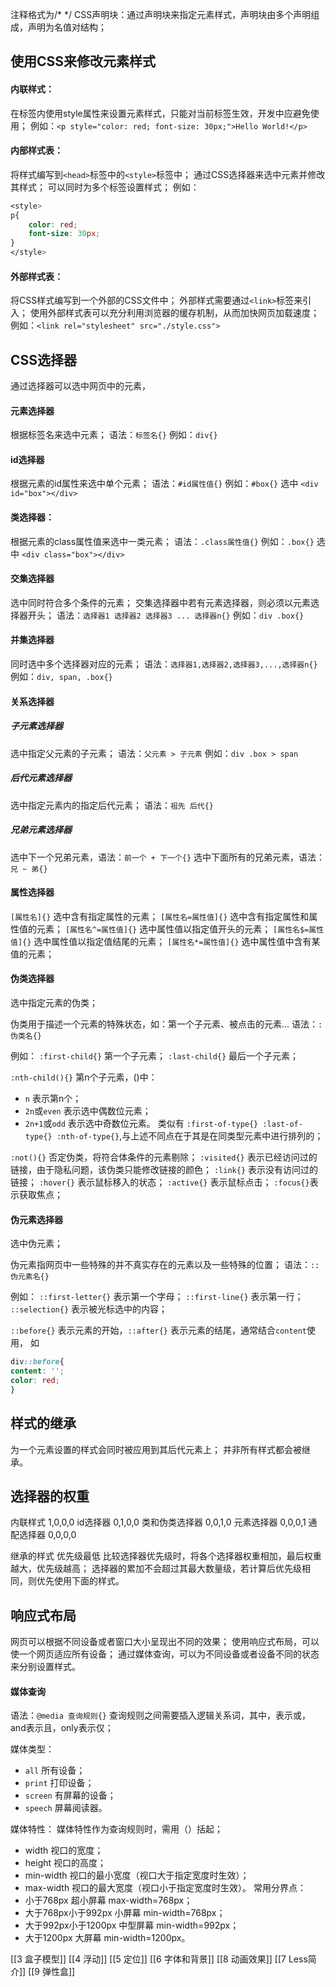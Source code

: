 注释格式为/*   \*/
CSS声明块：通过声明块来指定元素样式，声明块由多个声明组成，声明为名值对结构；

## 使用CSS来修改元素样式
#### 内联样式：
在标签内使用style属性来设置元素样式，只能对当前标签生效，开发中应避免使用；
例如：`<p style="color: red; font-size: 30px;">Hello World!</p>`

#### 内部样式表：
将样式编写到`<head>`标签中的`<style>`标签中；
通过CSS选择器来选中元素并修改其样式；
可以同时为多个标签设置样式；
例如：
```css
<style>
p{
	color: red;
	font-size: 30px;
}
</style>
```

#### 外部样式表：
将CSS样式编写到一个外部的CSS文件中；
外部样式需要通过`<link>`标签来引入；
使用外部样式表可以充分利用浏览器的缓存机制，从而加快网页加载速度；
例如：`<link rel="stylesheet" src="./style.css">`


## CSS选择器
通过选择器可以选中网页中的元素，

#### 元素选择器
根据标签名来选中元素；
语法：`标签名{}`
例如：`div{}`

#### id选择器
根据元素的id属性来选中单个元素；
语法：`#id属性值{}`
例如：`#box{}` 选中 `<div id="box"></div>`

#### 类选择器：
根据元素的class属性值来选中一类元素；
语法：`.class属性值{}`
例如：`.box{}` 选中 `<div class="box"></div>`

#### 交集选择器
选中同时符合多个条件的元素；
交集选择器中若有元素选择器，则必须以元素选择器开头；
语法：`选择器1 选择器2 选择器3 ... 选择器n{}`
例如：`div .box{}`

#### 并集选择器
同时选中多个选择器对应的元素；
语法：`选择器1,选择器2,选择器3,...,选择器n{}`
例如：`div, span, .box{}`

#### 关系选择器
##### 子元素选择器
选中指定父元素的子元素；
语法：`父元素 > 子元素`
例如：`div .box > span`

##### 后代元素选择器
选中指定元素内的指定后代元素；
语法：`祖先 后代{}`

##### 兄弟元素选择器
选中下一个兄弟元素，语法：`前一个 + 下一个{}`
选中下面所有的兄弟元素，语法：`兄 ~ 弟{}`

#### 属性选择器
`[属性名]{}` 选中含有指定属性的元素；
`[属性名=属性值]{}` 选中含有指定属性和属性值的元素；
`[属性名^=属性值]{}` 选中属性值以指定值开头的元素；
`[属性名$=属性值]{}` 选中属性值以指定值结尾的元素；
`[属性名*=属性值]{}` 选中属性值中含有某值的元素；

#### 伪类选择器
选中指定元素的伪类；

伪类用于描述一个元素的特殊状态，如：第一个子元素、被点击的元素…
语法：`:伪类名{}`

例如：
`:first-child{}` 第一个子元素；
`:last-child{}` 最后一个子元素；

`:nth-child(){}` 第n个子元素，()中：
- `n` 表示第n个；
- `2n`或`even` 表示选中偶数位元素；
- `2n+1`或`odd` 表示选中奇数位元素。
类似有 `:first-of-type{} :last-of-type{} :nth-of-type{}`,与上述不同点在于其是在同类型元素中进行排列的；

`:not(){}` 否定伪类，将符合体条件的元素剔除；
`:visited{}` 表示已经访问过的链接，由于隐私问题，该伪类只能修改链接的颜色；
`:link{}` 表示没有访问过的链接；
`:hover{}` 表示鼠标移入的状态；
`:active{}` 表示鼠标点击；
`:focus{}`表示获取焦点；

#### 伪元素选择器
选中伪元素；

伪元素指网页中一些特殊的并不真实存在的元素以及一些特殊的位置；
语法：`::伪元素名{}`

例如：
`::first-letter{}` 表示第一个字母；
`::first-line{}` 表示第一行；
`::selection{}` 表示被光标选中的内容；

`::before{}` 表示元素的开始，`::after{}` 表示元素的结尾，通常结合`content`使用，
如
```css
div::before{
content: '';
color: red;
}
```


## 样式的继承
为一个元素设置的样式会同时被应用到其后代元素上；
并非所有样式都会被继承。


## 选择器的权重
内联样式 1,0,0,0
id选择器 0,1,0,0
类和伪类选择器 0,0,1,0
元素选择器 0,0,0,1
通配选择器 0,0,0,0

继承的样式 优先级最低
比较选择器优先级时，将各个选择器权重相加，最后权重越大，优先级越高；
选择器的累加不会超过其最大数量级，若计算后优先级相同，则优先使用下面的样式。


## 响应式布局
网页可以根据不同设备或者窗口大小呈现出不同的效果；
使用响应式布局，可以使一个网页适应所有设备；
通过媒体查询，可以为不同设备或者设备不同的状态来分别设置样式。

#### 媒体查询
语法：`@media 查询规则{}`
查询规则之间需要插入逻辑关系词，其中，表示或，and表示且，only表示仅；

媒体类型：
- `all` 所有设备；
- `print` 打印设备；
- `screen` 有屏幕的设备；
- `speech` 屏幕阅读器。

媒体特性：
媒体特性作为查询规则时，需用（）括起；
- width 视口的宽度；
- height 视口的高度；
- min-width 视口的最小宽度（视口大于指定宽度时生效）；
- max-width 视口的最大宽度（视口小于指定宽度时生效）。
常用分界点：
- 小于768px 超小屏幕 max-width=768px；
- 大于768px小于992px 小屏幕 min-width=768px；
- 大于992px小于1200px 中型屏幕 min-width=992px；
- 大于1200px 大屏幕 min-width=1200px。  


[[3 盒子模型]]
[[4 浮动]]
[[5 定位]]
[[6 字体和背景]]
[[8 动画效果]]
[[7 Less简介]]
[[9 弹性盒]]